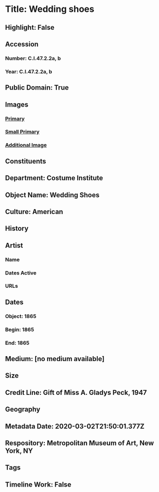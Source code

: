 # Title: Wedding shoes
## Highlight: False
## Accession
### Number: C.I.47.2.2a, b
### Year: C.I.47.2.2a, b
## Public Domain: True
## Images
### [Primary](https://images.metmuseum.org/CRDImages/ci/original/CI47.2.2ab_F.jpg)
### [Small Primary](https://images.metmuseum.org/CRDImages/ci/web-large/CI47.2.2ab_F.jpg)
### [Additional Image](https://images.metmuseum.org/CRDImages/ci/original/CI47.2.2ab_B.jpg)
## Constituents
## Department: Costume Institute
## Object Name: Wedding Shoes
## Culture: American
## History
## Artist
### Name
### Dates Active
### URLs
## Dates
### Object: 1865
### Begin: 1865
### End: 1865
## Medium: [no medium available]
## Size
## Credit Line: Gift of Miss A. Gladys Peck, 1947
## Geography
## Metadata Date: 2020-03-02T21:50:01.377Z
## Respository: Metropolitan Museum of Art, New York, NY
## Tags
## Timeline Work: False